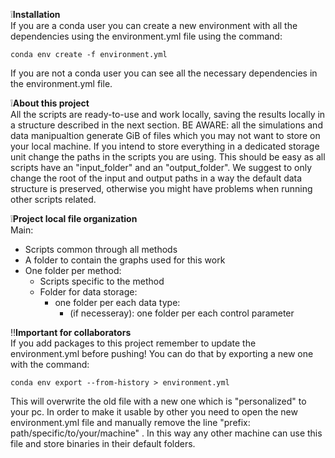 :grey_exclamation:**Installation**  
If you are a conda user you can create a new environment with all the dependencies using the environment.yml file using the command:
```
conda env create -f environment.yml
```
If you are not a conda user you can see all the necessary dependencies in the environment.yml file.

:grey_exclamation:**About this project**  
All the scripts are ready-to-use and work locally, saving the results locally in a structure described in the next section.
BE AWARE: all the simulations and data manipualtion generate GiB of files which you may not want to store on your local machine. If you intend to store everything in a dedicated
storage unit change the paths in the scripts you are using. This should be easy as all scripts have an "input_folder" and an "output_folder". We suggest to only change the root of the
input and output paths in a way the default data structure is preserved, otherwise you might have problems when running other scripts related.

:grey_exclamation:**Project local file organization**  
Main:
  - Scripts common through all methods
  - A folder to contain the graphs used for this work
  - One folder per method:
      - Scripts specific to the method
      - Folder for data storage:
          - one folder per each data type:
              - (if necesseray): one folder per each control parameter

:bangbang:**Important for collaborators**  
If you add packages to this project remember to update the environment.yml before pushing!
You can do that by exporting a new one with the command:
```
conda env export --from-history > environment.yml
```
This will overwrite the old file with a new one which is "personalized" to your pc. In order to make it usable by other you need to open the new environment.yml file
and manually remove the line "prefix: path/specific/to/your/machine" .
In this way any other machine can use this file and store binaries in their default folders.
